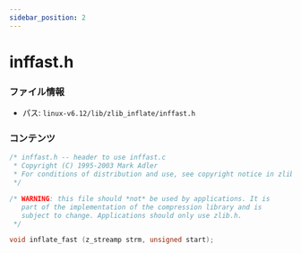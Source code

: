 ```yaml
---
sidebar_position: 2
---
```

# inffast.h

### ファイル情報

- パス: `linux-v6.12/lib/zlib_inflate/inffast.h`

### コンテンツ

```h
/* inffast.h -- header to use inffast.c
 * Copyright (C) 1995-2003 Mark Adler
 * For conditions of distribution and use, see copyright notice in zlib.h
 */

/* WARNING: this file should *not* be used by applications. It is
   part of the implementation of the compression library and is
   subject to change. Applications should only use zlib.h.
 */

void inflate_fast (z_streamp strm, unsigned start);

```
